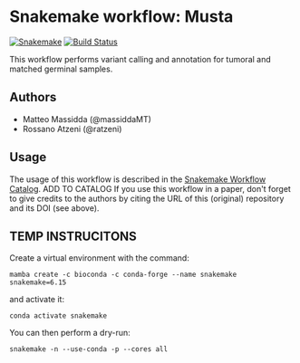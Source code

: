 # Snakemake workflow: Musta

[![Snakemake](https://img.shields.io/badge/snakemake-≥6.15.0-brightgreen.svg)](https://snakemake.bitbucket.io)
[![Build Status](https://travis-ci.org/snakemake-workflows/musta.svg?branch=master)](https://travis-ci.org/snakemake-workflows/musta)

This workflow performs variant calling and annotation for tumoral and matched germinal samples.

## Authors

* Matteo Massidda (@massiddaMT)
* Rossano Atzeni (@ratzeni)

## Usage

The usage of this workflow is described in the [Snakemake Workflow Catalog](https://snakemake.github.io/snakemake-workflow-catalog/).
ADD TO CATALOG
If you use this workflow in a paper, don't forget to give credits to the authors by citing the URL of this (original) repository and its DOI (see above).

## TEMP INSTRUCITONS
Create a virtual environment with the command:
```commandline
mamba create -c bioconda -c conda-forge --name snakemake snakemake=6.15
```
and activate it:
```commandline
conda activate snakemake
```
You can then perform a dry-run:
```commandline
snakemake -n --use-conda -p --cores all
```
